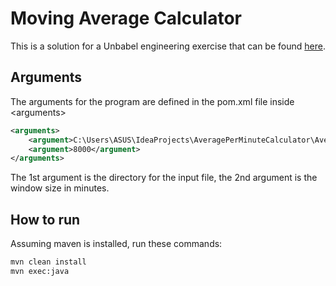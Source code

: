 # Moving Average Calculator

This is a solution for a Unbabel engineering exercise that can be found [here](https://github.com/Unbabel/backend-engineering-challenge).

## Arguments

The arguments for the program are defined in the pom.xml file inside &lt;arguments&gt;<br>
```xml
<arguments>
    <argument>C:\Users\ASUS\IdeaProjects\AveragePerMinuteCalculator\AveragePerMinuteCalculator\example_input_file.json</argument>
    <argument>8000</argument>
</arguments>
``` 
The 1st argument is the directory for the input file, the 2nd argument is the window size in minutes.

## How to run

Assuming maven is installed, run these commands:

```bash
mvn clean install
mvn exec:java